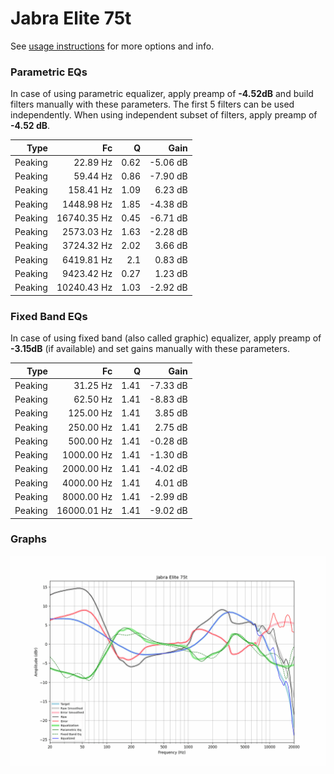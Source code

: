 # Jabra Elite 75t
See [usage instructions](https://github.com/jaakkopasanen/AutoEq#usage) for more options and info.

### Parametric EQs
In case of using parametric equalizer, apply preamp of **-4.52dB** and build filters manually
with these parameters. The first 5 filters can be used independently.
When using independent subset of filters, apply preamp of **-4.52 dB**.

| Type    | Fc          |    Q | Gain     |
|--------:|------------:|-----:|---------:|
| Peaking | 22.89 Hz    | 0.62 | -5.06 dB |
| Peaking | 59.44 Hz    | 0.86 | -7.90 dB |
| Peaking | 158.41 Hz   | 1.09 | 6.23 dB  |
| Peaking | 1448.98 Hz  | 1.85 | -4.38 dB |
| Peaking | 16740.35 Hz | 0.45 | -6.71 dB |
| Peaking | 2573.03 Hz  | 1.63 | -2.28 dB |
| Peaking | 3724.32 Hz  | 2.02 | 3.66 dB  |
| Peaking | 6419.81 Hz  | 2.1  | 0.83 dB  |
| Peaking | 9423.42 Hz  | 0.27 | 1.23 dB  |
| Peaking | 10240.43 Hz | 1.03 | -2.92 dB |

### Fixed Band EQs
In case of using fixed band (also called graphic) equalizer, apply preamp of **-3.15dB**
(if available) and set gains manually with these parameters.

| Type    | Fc          |    Q | Gain     |
|--------:|------------:|-----:|---------:|
| Peaking | 31.25 Hz    | 1.41 | -7.33 dB |
| Peaking | 62.50 Hz    | 1.41 | -8.83 dB |
| Peaking | 125.00 Hz   | 1.41 | 3.85 dB  |
| Peaking | 250.00 Hz   | 1.41 | 2.75 dB  |
| Peaking | 500.00 Hz   | 1.41 | -0.28 dB |
| Peaking | 1000.00 Hz  | 1.41 | -1.30 dB |
| Peaking | 2000.00 Hz  | 1.41 | -4.02 dB |
| Peaking | 4000.00 Hz  | 1.41 | 4.01 dB  |
| Peaking | 8000.00 Hz  | 1.41 | -2.99 dB |
| Peaking | 16000.01 Hz | 1.41 | -9.02 dB |

### Graphs
![](./Jabra%20Elite%2075t.png)